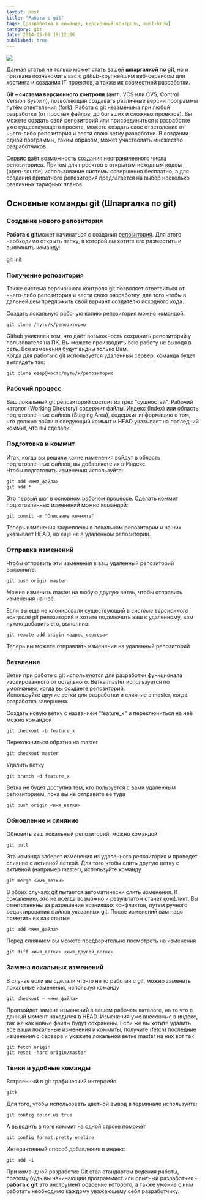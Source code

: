 ```yaml
---
layout: post
title: "Работа с git"
tags: [разработка в команде, версионный контроль, must-know]
category: git
date: 2014-05-08 19:12:00
published: true
---
```


<img src="http://s52.radikal.ru/i137/1405/01/bc819f622d5b.png" class="img-responsive"><br />

<p>Данная статья не только может стать вашей <b>шпаргалкой по git</b>, но и призвана познакомить вас с <i>github</i>-крупнейшим веб-сервисом для хостинга и создания IT проектов, а также их совместной  разработки.</p>
<p><b>Git – система версионного контроля</b> (англ. VCS или CVS, Control Version System), позволяющая создавать различные версии программы путём ответвления (fork). Работа с git незаменима при любой разработке (от простых файлов, до больших и сложных проектов).  Вы можете создать свой репозиторий  или присоединиться к разработке уже существующего проекта, можете создать свое ответвление от чьего-либо репозитория и вести свою ветку разработки. В создании одной программы, таким образом, может участвовать множество разработчиков.</p> 
<p>Сервис даёт возможность создания неограниченного числа репозиториев. Притом для проектов с открытым исходным кодом (open-source) использование системы совершенно бесплатно, а для создания приватного репозитория предлагается на выбор несколько различных тарифных планов.</p>
<h2>Основные команды git (Шпаргалка по git)</h2>
<h3>Создание нового репозитория</h3>
<p><b>Работа с git</b>может начинаться с создания <a href=”#repositoriy”>репозитория</a>. Для этого необходимо открыть папку, в которой вы хотите его разместить и выполнить команду:</p>
git init
<h3>Получение репозитория</h3>
<p>Также система версионного контроля git позволяет ответвиться от чьего-либо репозитория и вести свою разработку, для того чтобы в дальнейшем предложить свой вариант создателю исходного кода.</p>
<p>Создать локальную рабочую копию репозитория можно командой:</p>

    git clone /путь/к/репозиторию

<p>Github уникален тем, что даёт возможность сохранить репозиторий у пользователя на ПК. Вы можете производить всю работу не выходя в сеть. Все изменения будут видны только Вам.<br />
Когда для работы с git используется удаленный сервер, команда будет выглядеть так:</p>

    git clone юзер@хост:/путь/к/репозиторию

<h3>Рабочий процесс</h3>
<p>Ваш локальный git репозиторий состоит из трех "сущностей". Рабочий каталог (Working Directory) содержит файлы. Индекс (Index) или область подготовленных файлов (Staging Area), содержит информацию о том, что должно войти в следующий коммит и HEAD указывает на последний коммит, что вы сделали.</p>
<h3>Подготовка и коммит</h3>
<p>Итак, когда вы решили какие изменения войдут в область подготовленных файлов, вы добавляете их в Индекс.<br />
Чтобы подготовить изменения используйте:</p>

    git add <имя_файла>
    git add *

<p>Это первый шаг в основном рабочем процессе. Сделать коммит подготовленных изменений можно командой:<p>

    git commit -m "Описание коммита"

<p>Теперь изменения закреплены в локальном репозитории и на них указывает HEAD, но еще не в удаленном репозитории.</p>
<h3>Отправка изменений</h3>
<p>Чтобы отправить эти изменения в ваш удаленный репозиторий выполните:</p>

    git push origin master

<p>Можно изменить master на любую другую ветвь, чтобы отправить изменения на неё.</p>
<p>Если вы еще не клонировали существующий в <i>системе версионного контроля git</i> репозиторий и хотите подключить ваш к удаленному, вам нужно добавить его, выполнив:</p>

    git remote add origin <адрес_сервера>

<p>Теперь вы можете отправлять изменения на удаленный репозиторий</p>
<h3>Ветвление</h3>
<p>Ветки при работе с git используются для разработки функционала изолированного от остального. Ветка master используется по умолчанию, когда вы создаете репозиторий.<br /> Используйте другие ветки для разработки и слияние в master, когда разработка завершена.</p>
 <p>Создать новую ветку с названием "feature_x" и переключиться на неё можно командой</p>
    
    git checkout -b feature_x

<p>Переключиться обратно на master</p>

    git checkout master

<p>Удалить ветку</p>

    git branch -d feature_x

<p>Ветка не будет доступна тем, кто пользуется с вами удаленным репозиторием, пока вы не отправите её туда</p>

    git push origin <имя_ветки>

<h3>Обновление и слияние</h3>
<p>Обновить ваш локальный репозиторий, можно командой</p>

    git pull

<p>Эта команда заберет изменения из удаленного репозитория и проведет слияние с активной веткой. Для того чтобы слить другую ветку с активной (например master), используйте команду</p>

    git merge <имя_ветки>

<p>В обоих случаях git пытается автоматически слить изменения. К сожалению, это не всегда возможно и результатом станет конфликт. Вы ответственны за разрешение возникших конфликтов, путем ручного редактирования файлов указанных git. После изменений вам надо пометить их как слитые</p>

    git add <имя_файла>

<p>Перед слиянием вы можете предварительно посмотреть на изменения</p>

    git diff <имя_ветки> <имя_другой_ветки>

<h3>Замена локальных изменений</h3>
<p>В случае если вы сделали что-то не то работая с git, можно заменить локальные изменения, используя команду</p>

    git checkout — <имя_файла>

<p>Произойдет замена изменений в вашем рабочем каталоге, на то что в данный момент находится в HEAD. Изменения уже внесенные в индекс, так же как новые файлы будут сохранены. Если же вы хотите удалить все ваши локальные изменения и коммиты, получите (fetch) последние изменения с сервера и укажите локальной ветке master на них вот так</p>

    git fetch origin
    git reset —hard origin/master

<h3>Твики и удобные команды</h3>
<p>Встроенный в git графический интерфейс</p>

    gitk

<p>Для того, чтобы использовать цветной вывод в терминале используйте:</p>
    
    git config color.ui true

<p>А выводить в логе коммит на одной строке поможет</p>

    git config format.pretty oneline

<p>Интерактивный способ добавления в индекс</p>

    git add -i

<p>При командной разработке Git стал стандартом ведения работы, поэтому будь вы начинающий программист или опытный разработчик - <b>работа с git</b> это инструмент освоение которого, а также умение с ним работать необходимо каждому уважающему себя разработчику.<br />
